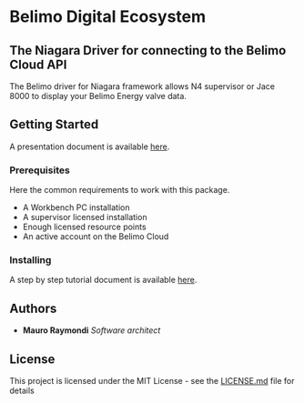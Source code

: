 # Belimo Digital Ecosystem

## The Niagara Driver for connecting to the Belimo Cloud API

The Belimo driver for Niagara framework allows N4 supervisor or Jace 8000 to display your Belimo Energy valve data.

## Getting Started

A presentation document is available [here](_documentation/NiagaraBelimoConnectorPage.pdf).

### Prerequisites

Here the common requirements to work with this package.
- A Workbench PC installation
- A supervisor licensed installation
- Enough licensed resource points
- An active account on the Belimo Cloud

### Installing

A step by step tutorial document is available [here](_documentation/NiagaraBelimoConnectorTutorial.pdf).


## Authors

* **Mauro Raymondi** *Software architect*

## License

This project is licensed under the MIT License - see the [LICENSE.md](LICENSE.md) file for details


